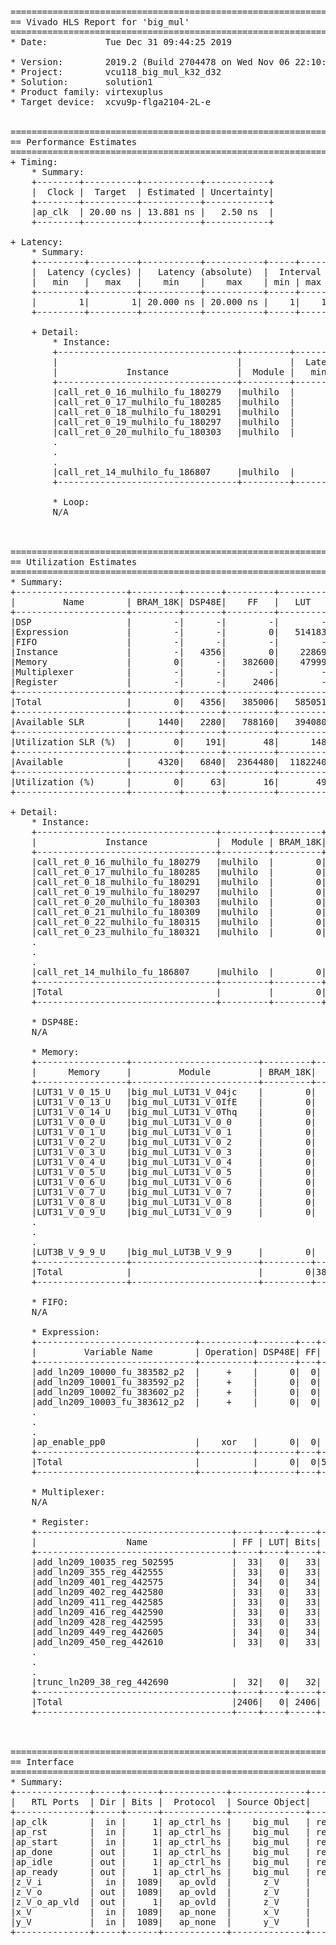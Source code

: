 <pre>
================================================================
== Vivado HLS Report for 'big_mul'
================================================================
* Date:           Tue Dec 31 09:44:25 2019

* Version:        2019.2 (Build 2704478 on Wed Nov 06 22:10:23 MST 2019)
* Project:        vcu118_big_mul_k32_d32
* Solution:       solution1
* Product family: virtexuplus
* Target device:  xcvu9p-flga2104-2L-e


================================================================
== Performance Estimates
================================================================
+ Timing: 
    * Summary: 
    +--------+----------+-----------+------------+
    |  Clock |  Target  | Estimated | Uncertainty|
    +--------+----------+-----------+------------+
    |ap_clk  | 20.00 ns | 13.881 ns |   2.50 ns  |
    +--------+----------+-----------+------------+

+ Latency: 
    * Summary: 
    +---------+---------+-----------+-----------+-----+-----+----------+
    |  Latency (cycles) |   Latency (absolute)  |  Interval | Pipeline |
    |   min   |   max   |    min    |    max    | min | max |   Type   |
    +---------+---------+-----------+-----------+-----+-----+----------+
    |        1|        1| 20.000 ns | 20.000 ns |    1|    1| function |
    +---------+---------+-----------+-----------+-----+-----+----------+

    + Detail: 
        * Instance: 
        +----------------------------------+---------+---------+---------+----------+----------+-----+-----+----------+
        |                                  |         |  Latency (cycles) |  Latency (absolute) |  Interval | Pipeline |
        |             Instance             |  Module |   min   |   max   |    min   |    max   | min | max |   Type   |
        +----------------------------------+---------+---------+---------+----------+----------+-----+-----+----------+
        |call_ret_0_16_mulhilo_fu_180279   |mulhilo  |        0|        0|   0 ns   |   0 ns   |    1|    1| function |
        |call_ret_0_17_mulhilo_fu_180285   |mulhilo  |        0|        0|   0 ns   |   0 ns   |    1|    1| function |
        |call_ret_0_18_mulhilo_fu_180291   |mulhilo  |        0|        0|   0 ns   |   0 ns   |    1|    1| function |
        |call_ret_0_19_mulhilo_fu_180297   |mulhilo  |        0|        0|   0 ns   |   0 ns   |    1|    1| function |
        |call_ret_0_20_mulhilo_fu_180303   |mulhilo  |        0|        0|   0 ns   |   0 ns   |    1|    1| function |       
        .
        .
        .  
        |call_ret_14_mulhilo_fu_186807     |mulhilo  |        0|        0|   0 ns   |   0 ns   |    1|    1| function |
        +----------------------------------+---------+---------+---------+----------+----------+-----+-----+----------+

        * Loop: 
        N/A



================================================================
== Utilization Estimates
================================================================
* Summary: 
+---------------------+---------+-------+---------+---------+-----+
|         Name        | BRAM_18K| DSP48E|    FF   |   LUT   | URAM|
+---------------------+---------+-------+---------+---------+-----+
|DSP                  |        -|      -|        -|        -|    -|
|Expression           |        -|      -|        0|   514183|    -|
|FIFO                 |        -|      -|        -|        -|    -|
|Instance             |        -|   4356|        0|    22869|    -|
|Memory               |        0|      -|   382600|    47999|    -|
|Multiplexer          |        -|      -|        -|        -|    -|
|Register             |        -|      -|     2406|        -|    -|
+---------------------+---------+-------+---------+---------+-----+
|Total                |        0|   4356|   385006|   585051|    0|
+---------------------+---------+-------+---------+---------+-----+
|Available SLR        |     1440|   2280|   788160|   394080|  320|
+---------------------+---------+-------+---------+---------+-----+
|Utilization SLR (%)  |        0|    191|       48|      148|    0|
+---------------------+---------+-------+---------+---------+-----+
|Available            |     4320|   6840|  2364480|  1182240|  960|
+---------------------+---------+-------+---------+---------+-----+
|Utilization (%)      |        0|     63|       16|       49|    0|
+---------------------+---------+-------+---------+---------+-----+

+ Detail: 
    * Instance: 
    +----------------------------------+---------+---------+-------+---+-----+-----+
    |             Instance             |  Module | BRAM_18K| DSP48E| FF| LUT | URAM|
    +----------------------------------+---------+---------+-------+---+-----+-----+
    |call_ret_0_16_mulhilo_fu_180279   |mulhilo  |        0|      4|  0|   21|    0|
    |call_ret_0_17_mulhilo_fu_180285   |mulhilo  |        0|      4|  0|   21|    0|
    |call_ret_0_18_mulhilo_fu_180291   |mulhilo  |        0|      4|  0|   21|    0|
    |call_ret_0_19_mulhilo_fu_180297   |mulhilo  |        0|      4|  0|   21|    0|
    |call_ret_0_20_mulhilo_fu_180303   |mulhilo  |        0|      4|  0|   21|    0|
    |call_ret_0_21_mulhilo_fu_180309   |mulhilo  |        0|      4|  0|   21|    0|
    |call_ret_0_22_mulhilo_fu_180315   |mulhilo  |        0|      4|  0|   21|    0|
    |call_ret_0_23_mulhilo_fu_180321   |mulhilo  |        0|      4|  0|   21|    0|
    .
    .
    .
    |call_ret_14_mulhilo_fu_186807     |mulhilo  |        0|      4|  0|   21|    0|
    +----------------------------------+---------+---------+-------+---+-----+-----+
    |Total                             |         |        0|   4356|  0|22869|    0|
    +----------------------------------+---------+---------+-------+---+-----+-----+

    * DSP48E: 
    N/A

    * Memory: 
    +-----------------+------------------------+---------+------+-----+-----+------+------+------+-------------+
    |      Memory     |         Module         | BRAM_18K|  FF  | LUT | URAM| Words| Bits | Banks| W*Bits*Banks|
    +-----------------+------------------------+---------+------+-----+-----+------+------+------+-------------+
    |LUT31_V_0_15_U   |big_mul_LUT31_V_04jc    |        0|    32|    4|    0|     8|    32|     1|          256|
    |LUT31_V_0_13_U   |big_mul_LUT31_V_0IfE    |        0|    32|    4|    0|     8|    32|     1|          256|
    |LUT31_V_0_14_U   |big_mul_LUT31_V_0Thq    |        0|    32|    4|    0|     8|    32|     1|          256|
    |LUT31_V_0_0_U    |big_mul_LUT31_V_0_0     |        0|    32|    4|    0|     8|    32|     1|          256|
    |LUT31_V_0_1_U    |big_mul_LUT31_V_0_1     |        0|    32|    4|    0|     8|    32|     1|          256|
    |LUT31_V_0_2_U    |big_mul_LUT31_V_0_2     |        0|    32|    4|    0|     8|    32|     1|          256|
    |LUT31_V_0_3_U    |big_mul_LUT31_V_0_3     |        0|    32|    4|    0|     8|    32|     1|          256|
    |LUT31_V_0_4_U    |big_mul_LUT31_V_0_4     |        0|    31|    4|    0|     8|    31|     1|          248|
    |LUT31_V_0_5_U    |big_mul_LUT31_V_0_5     |        0|    32|    4|    0|     8|    32|     1|          256|
    |LUT31_V_0_6_U    |big_mul_LUT31_V_0_6     |        0|    32|    4|    0|     8|    32|     1|          256|
    |LUT31_V_0_7_U    |big_mul_LUT31_V_0_7     |        0|    32|    4|    0|     8|    32|     1|          256|
    |LUT31_V_0_8_U    |big_mul_LUT31_V_0_8     |        0|    32|    4|    0|     8|    32|     1|          256|
    |LUT31_V_0_9_U    |big_mul_LUT31_V_0_9     |        0|    32|    4|    0|     8|    32|     1|          256|    
    .
    .
    .
    |LUT3B_V_9_9_U    |big_mul_LUT3B_V_9_9     |        0|    32|    4|    0|     8|    32|     1|          256|
    +-----------------+------------------------+---------+------+-----+-----+------+------+------+-------------+
    |Total            |                        |        0|382600|47999|    0| 96000|382600| 12000|      3060800|
    +-----------------+------------------------+---------+------+-----+-----+------+------+------+-------------+

    * FIFO: 
    N/A

    * Expression: 
    +------------------------------+----------+-------+---+------+------------+------------+
    |         Variable Name        | Operation| DSP48E| FF|  LUT | Bitwidth P0| Bitwidth P1|
    +------------------------------+----------+-------+---+------+------------+------------+
    |add_ln209_10000_fu_383582_p2  |     +    |      0|  0|    33|          33|          33|
    |add_ln209_10001_fu_383592_p2  |     +    |      0|  0|    34|          34|          34|
    |add_ln209_10002_fu_383602_p2  |     +    |      0|  0|    33|          33|          33|
    |add_ln209_10003_fu_383612_p2  |     +    |      0|  0|    34|          34|          34|    
    .
    .
    .
    |ap_enable_pp0                 |    xor   |      0|  0|     2|           1|           2|
    +------------------------------+----------+-------+---+------+------------+------------+
    |Total                         |          |      0|  0|514183|      510390|      510391|
    +------------------------------+----------+-------+---+------+------------+------------+

    * Multiplexer: 
    N/A

    * Register: 
    +-------------------------------------+----+----+-----+-----------+
    |                 Name                | FF | LUT| Bits| Const Bits|
    +-------------------------------------+----+----+-----+-----------+
    |add_ln209_10035_reg_502595           |  33|   0|   33|          0|
    |add_ln209_355_reg_442555             |  33|   0|   33|          0|
    |add_ln209_401_reg_442575             |  34|   0|   34|          0|
    |add_ln209_402_reg_442580             |  33|   0|   33|          0|
    |add_ln209_411_reg_442585             |  33|   0|   33|          0|
    |add_ln209_416_reg_442590             |  33|   0|   33|          0|
    |add_ln209_428_reg_442595             |  33|   0|   33|          0|
    |add_ln209_449_reg_442605             |  34|   0|   34|          0|
    |add_ln209_450_reg_442610             |  33|   0|   33|          0|
    .
    .
    .
    |trunc_ln209_38_reg_442690            |  32|   0|   32|          0|
    +-------------------------------------+----+----+-----+-----------+
    |Total                                |2406|   0| 2406|          0|
    +-------------------------------------+----+----+-----+-----------+



================================================================
== Interface
================================================================
* Summary: 
+--------------+-----+------+------------+--------------+--------------+
|   RTL Ports  | Dir | Bits |  Protocol  | Source Object|    C Type    |
+--------------+-----+------+------------+--------------+--------------+
|ap_clk        |  in |     1| ap_ctrl_hs |    big_mul   | return value |
|ap_rst        |  in |     1| ap_ctrl_hs |    big_mul   | return value |
|ap_start      |  in |     1| ap_ctrl_hs |    big_mul   | return value |
|ap_done       | out |     1| ap_ctrl_hs |    big_mul   | return value |
|ap_idle       | out |     1| ap_ctrl_hs |    big_mul   | return value |
|ap_ready      | out |     1| ap_ctrl_hs |    big_mul   | return value |
|z_V_i         |  in |  1089|   ap_ovld  |      z_V     |    pointer   |
|z_V_o         | out |  1089|   ap_ovld  |      z_V     |    pointer   |
|z_V_o_ap_vld  | out |     1|   ap_ovld  |      z_V     |    pointer   |
|x_V           |  in |  1089|   ap_none  |      x_V     |    pointer   |
|y_V           |  in |  1089|   ap_none  |      y_V     |    pointer   |
+--------------+-----+------+------------+--------------+--------------+

</pre>
